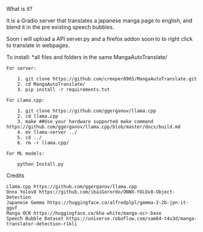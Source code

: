 What is it?


It is a Gradio server that translates a japanese manga page to english, and blend it in the pre existing speech bubbles.


Soon i will upload a API server.py and a firefox addon soon to to right click to translate in webpages.

    
To install:
    *all files and folders in the same MangaAutoTranslate/


    For server:

        1. git clone https://github.com/creeper8965/MangaAutoTranslate.git
        2. cd MangaAutoTranslate/
        3. pip install -r requirements.txt

    For Llama.cpp:
            
        1. git clone https://github.com/ggerganov/llama.cpp
        2. cd llama.cpp
        3. make ##Use your hardware supported make command https://github.com/ggerganov/llama.cpp/blob/master/docs/build.md
        4. mv llama-server ../
        5. cd ../
        6. rm -r llama.cpp/

    For ML models:
        
        python Install.py


Credits


    Llama.cpp https://github.com/ggerganov/llama.cpp
    Onnx Yolov8 https://github.com/ibaiGorordo/ONNX-YOLOv8-Object-Detection
    Japanese Gemma https://huggingface.co/alfredplpl/gemma-2-2b-jpn-it-gguf
    Manga OCR https://huggingface.co/kha-white/manga-ocr-base
    Speech Bubble Dataset https://universe.roboflow.com/sam64-t4u3d/manga-translator-detection-r1kli

